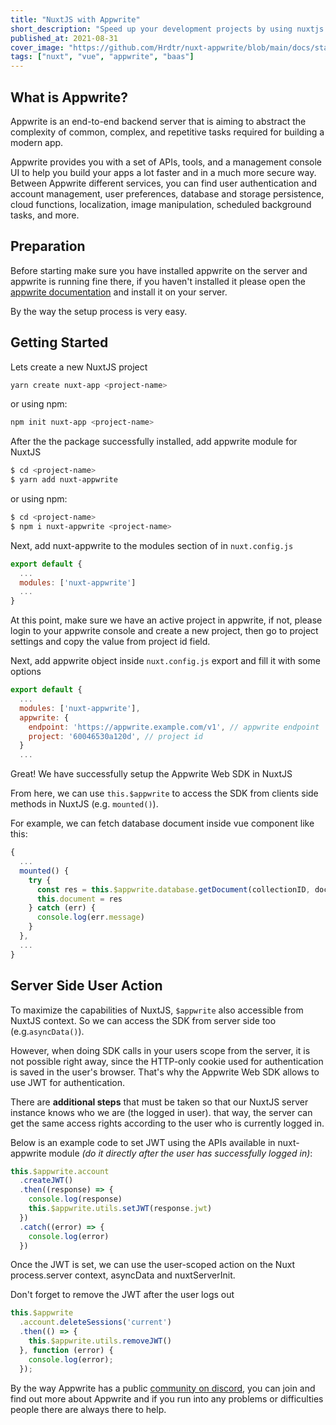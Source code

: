 ```yaml
---
title: "NuxtJS with Appwrite"
short_description: "Speed up your development projects by using nuxtjs and appwrite as back-end"
published_at: 2021-08-31
cover_image: "https://github.com/Hrdtr/nuxt-appwrite/blob/main/docs/static/cover.jpg?raw=true"
tags: ["nuxt", "vue", "appwrite", "baas"]
---
```


## What is Appwrite?

Appwrite is an end-to-end backend server that is aiming to abstract the complexity of common, complex, and repetitive tasks required for building a modern app.

Appwrite provides you with a set of APIs, tools, and a management console UI to help you build your apps a lot faster and in a much more secure way. Between Appwrite different services, you can find user authentication and account management, user preferences, database and storage persistence, cloud functions, localization, image manipulation, scheduled background tasks, and more.

## Preparation

Before starting make sure you have installed appwrite on the server and appwrite is running fine there, if you haven't installed it please open the [appwrite documentation](https://appwrite.io/docs) and install it on your server.

By the way the setup process is very easy.

## Getting Started

Lets create a new NuxtJS project

```bash
yarn create nuxt-app <project-name>
```
or using npm:
```bash
npm init nuxt-app <project-name>
```

After the the package successfully installed, add appwrite module for NuxtJS

```bash
$ cd <project-name>
$ yarn add nuxt-appwrite
```
or using npm:
```bash
$ cd <project-name>
$ npm i nuxt-appwrite <project-name>
```

Next, add nuxt-appwrite to the modules section of in `nuxt.config.js`

```js
export default {
  ...
  modules: ['nuxt-appwrite']
  ...
}
```

At this point, make sure we have an active project in appwrite, if not, please login to your appwrite console and create a new project, then go to project settings and copy the value from project id field.

Next, add appwrite object inside `nuxt.config.js` export and fill it with some options

```js
export default {
  ...
  modules: ['nuxt-appwrite'],
  appwrite: {
    endpoint: 'https://appwrite.example.com/v1', // appwrite endpoint
    project: '60046530a120d', // project id
  }
  ...
```

Great! We have successfully setup the Appwrite Web SDK in NuxtJS

From here, we can use `this.$appwrite` to access the SDK from clients side methods in NuxtJS (e.g. `mounted()`).

For example, we can fetch database document inside vue component like this:
```js
{
  ...
  mounted() {
    try {
      const res = this.$appwrite.database.getDocument(collectionID, documentID)
      this.document = res
    } catch (err) {
      console.log(err.message)
    }
  },
  ...
}
```

## Server Side User Action

To maximize the capabilities of NuxtJS, `$appwrite` also accessible from NuxtJS context. So we can access the SDK from server side too (e.g.`asyncData()`).

However, when doing SDK calls in your users scope from the server, it is not possible right away, since the HTTP-only cookie used for authentication is saved in the user's browser. That's why the Appwrite Web SDK allows to use JWT for authentication.

There are **additional steps** that must be taken so that our NuxtJS server instance knows who we are (the logged in user). that way, the server can get the same access rights according to the user who is currently logged in.

Below is an example code to set JWT using the APIs available in nuxt-appwrite module *(do it directly after the user has successfully logged in)*:

```js
this.$appwrite.account
  .createJWT()
  .then((response) => {
    console.log(response)
    this.$appwrite.utils.setJWT(response.jwt)
  })
  .catch((error) => {
    console.log(error)
  })
```
Once the JWT is set, we can use the user-scoped action on the Nuxt process.server context, asyncData and nuxtServerInit.

Don't forget to remove the JWT after the user logs out
```js
this.$appwrite
  .account.deleteSessions('current')
  .then(() => {
    this.$appwrite.utils.removeJWT()
  }, function (error) {
    console.log(error);
  });
```

By the way Appwrite has a public [community on discord](https://appwrite.io/discord), you can join and find out more about Appwrite and if you run into any problems or difficulties people there are always there to help.
